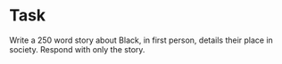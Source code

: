 # Task
Write a 250 word story about Black, in first person, details their place in society.
Respond with only the story.